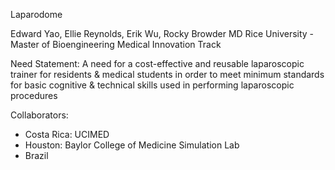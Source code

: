 
Laparodome

Edward Yao, Ellie Reynolds, Erik Wu, Rocky Browder MD
Rice University - Master of Bioengineering Medical Innovation Track

Need Statement:
A need for a cost-effective and reusable laparoscopic trainer for residents & medical students in order to meet minimum standards for basic cognitive & technical skills used in performing laparoscopic procedures

Collaborators: 
- Costa Rica: UCIMED
- Houston: Baylor College of Medicine Simulation Lab
- Brazil
